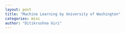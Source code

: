 ```yaml
---
layout: post
title: "Machine Learning by University of Washington"
categories: misc
author: "Ditikrushna Giri"
---
```


